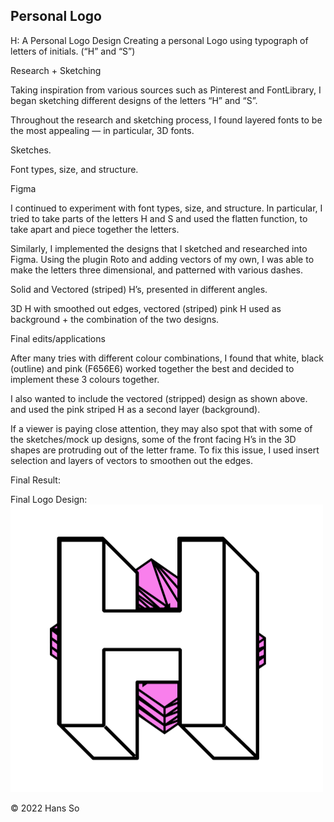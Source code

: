 ## Personal Logo ##

H: A Personal Logo Design
Creating a personal Logo using typograph of letters of initials. (“H” and “S”)




Research + Sketching

Taking inspiration from various sources such as Pinterest and FontLibrary, I began sketching different designs of the letters “H” and “S”. 

Throughout the research and sketching process, I found layered fonts to be the most appealing — in particular, 3D fonts. 


Sketches.


Font types, size, and structure.

Figma 

I continued to experiment with font types, size, and structure. In particular, I tried to take parts of the letters H and S and used the flatten function, to take apart and piece together the letters.

Similarly, I implemented the designs that I sketched and researched into Figma. Using the plugin Roto and adding vectors of my own, I was able to make the letters three dimensional, and patterned with various dashes. 


Solid and Vectored (striped) H’s, presented in different angles.


3D H with smoothed out edges, vectored (striped) pink H used as background + the combination of the two designs. 

Final edits/applications

After many tries with different colour combinations, I found that white, black (outline) and pink (F656E6) worked together the best and decided to implement these 3 colours together. 

I also wanted to include the vectored (stripped) design as shown above. and used the pink striped H as a second layer (background). 

If a viewer is paying close attention, they may also spot that with some of the sketches/mock up designs, some of the front facing H’s in the 3D shapes are protruding out of the letter frame. To fix this issue, I used insert selection and layers of vectors to smoothen out the edges. 

Final Result:

Final Logo Design:
<img src="https://github.com/hansieso/Portfolio/blob/30f8b9bd06ecf41415cd12661423445667f58f2e/Github%20Portfolio%20Pictures/finalBIGH.png" alt="Final Personal Logo" width="500">

© 2022 Hans So

